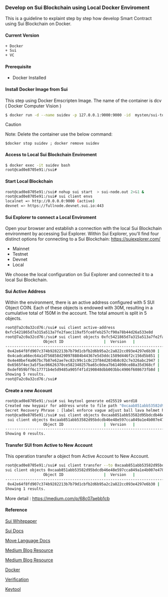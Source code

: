 ### Develop on Sui Blockchain using Local Docker Enviroment

This is a guideline to explaint step by step how develop Smart Contract using Sui Blockchain on Docker.

#### Current Version 

```bash
+ Docker
+ Sui
+ VC 
```
#### Prerequisite 

+ Docker Installed

#### Install Docker Image from Sui 

This step using Docker Emscripten Image. The name of the container is dcv  ( Docker Computer Vision  ) 
```bash
$ docker run -d --name suidev -p 127.0.0.1:9000:9000 -id  mysten/sui-tools:devnet
```

> [!CAUTION]
> Note: Delete the container use the below command:

 `$docker stop suidev ; docker remove suidev` 

#### Access to Local Sui Blockchain Enviroment

```bash
$ docker exec -it suidev bash
root@cad0e8705e91:/sui#
```

#### Start Local Blockchain 

```bash
root@cad0e8705e91:/sui# nohup sui start  > sui-node.out 2>&1 &
root@cad0e8705e91:/sui# sui client envs
localnet => http://0.0.0.0:9000 (active)
devnet => https://fullnode.devnet.sui.io:443
```

#### Sui Explorer to connect a Local Enviroment 

Open your browser and establish a connection with the local Sui Blockchain environment by accessing Sui Explorer. 
Within Sui Explorer, you'll find four distinct options for connecting to a Sui Blockchain: https://suiexplorer.com/

+ Mainnet
+ Testnet
+ Devnet
+ Local
  
We choose the local configuration on Sui Explorer and connected it to a local Sui Blockchain.

#### Sui Active Address 

Within the environment, there is an active address configured with 5 SUI Object COIN. 
Each of these objects is endowed with 30M, resulting in a cumulative total of 150M in the account. 
The total amount is split in 5 objects.

```bash
root@7a2c0a32cd76:/sui# sui client active-address
0xfc5421865d7a315a513a7fe2faec119af5fce8feb257cf90a78b44d26a533e8d
root@7a2c0a32cd76:/sui# sui client objects 0xfc5421865d7a315a513a7fe2faec119af5fce8feb257cf90a78b44d26a533e8d 2> /dev/null
                 Object ID                  |  Version   |                    Digest                    |   Owner Type    |               Object Type
---------------------------------------------------------------------------------------------------------------------------------------------------------------------
 0x42e64f8fd907c374b9282213b7b79d1cbfb2d6b95a2c2a822cc093e4297e6b30 |     1      | 4MohTVZcRtYM1RLf4Or2sl1TNlWC7r865NE7oQrnvJI= |  AddressOwner   |  Some(Struct(MoveObjectType(GasCoin)))
 0x4cadca66ec64a1d756858d290978884b44367e5d3ddc1589d446f2c156d5b851 |     1      | H49FURXjdIEZBfslS/ablTai4qI0WHqVhbXl7VmH2Vw= |  AddressOwner   |  Some(Struct(MoveObjectType(GasCoin)))
 0x4e40bef4a067bc7b87e62ae7ec82c99c1c0c23f84d2034b8c02c7e326abc2947 |     1      | v9fkqp7h88Dy3StXpCOS0Bsz1g2J0ISOYx0AIkTCu7Q= |  AddressOwner   |  Some(Struct(MoveObjectType(GasCoin)))
 0x6565f4ec3a5f5ac06626370ce582340257ba65c0dea7b614090ce88a35d368cf |     1      | k4aJgf6Q3MYdx4Xqo8bPvrFDW/+s0WyuDtKZN1hTbSE= |  AddressOwner   |  Some(Struct(MoveObjectType(GasCoin)))
 0xdef059bff6c17771b4e5d9485a905f4f1d190848dbb003bbc4906f608673fb8d |     1      | cfWVOLxzLs57eCV9W0JpVntOwBqBthVO7FnH9ny1EjA= |  AddressOwner   |  Some(Struct(MoveObjectType(GasCoin)))
Showing 5 results.
root@7a2c0a32cd76:/sui#
```
#### Create a new Account

```bash
root@cad0e8705e91:/sui# sui keytool generate ed25519 word18
Created new keypair for address wrote to file path "0xcaab851abb53582d95bdcdb46e48e597cca849a1e4b007e478b4368718ccd5b8.key" with scheme ED25519: [0xcaab851abb53582d95bdcdb46e48e597cca849a1e4b007e478b4368718ccd5b8]
Secret Recovery Phrase : [label enforce vague adjust ball lava helmet hunt damage drill option observe spike essay clown baby insane doctor]
root@cad0e8705e91:/sui# sui client objects 0xcaab851abb53582d95bdcdb46e48e597cca849a1e4b007e478b4368718ccd5b8 2>/dev/null
 sui client objects 0xcaab851abb53582d95bdcdb46e48e597cca849a1e4b007e478b4368718ccd5b8 2>/dev/null
                 Object ID                  |  Version   |                    Digest                    |   Owner Type    |               Object Type
---------------------------------------------------------------------------------------------------------------------------------------------------------------------
Showing 0 results.
```

#### Transfer SUI from Active to New Account

This operation transfer a object from Active Account to New Account. 

```bash
root@cad0e8705e91:/sui# sui client transfer --to 0xcaab851abb53582d95bdcdb46e48e597cca849a1e4b007e478b4368718ccd5b8 --object-id  0x42e64f8fd907c374b9282213b7b79d1cbfb2d6b95a2c2a822cc093e4297e6b30 --gas-budget 3000000 2> /dev/null
sui client objects 0xcaab851abb53582d95bdcdb46e48e597cca849a1e4b007e478b4368718ccd5b8 2>/dev/null
                 Object ID                  |  Version   |                    Digest                    |   Owner Type    |               Object Type
---------------------------------------------------------------------------------------------------------------------------------------------------------------------
 0x42e64f8fd907c374b9282213b7b79d1cbfb2d6b95a2c2a822cc093e4297e6b30 |     2      | Xept2720dEuT4x/OnRGo1VdIIzGhGjY6/27M2zl2il8= |  AddressOwner   |  Some(Struct(MoveObjectType(GasCoin)))
Showing 1 results.
```

 More detail : https://medium.com/p/68c07aebb1cb






#### Reference

[Sui Whitepaper](https://github.com/MystenLabs/sui/blob/main/doc/paper/sui.pdf)

[Sui Docs](https://sui.io/)

[Move Language Docs](https://move-book.com)

[Medium Blog Resource](https://medium.com/coinmonks/web3-environment-using-sui-blockchain-and-docker-a8d31a9b1fe5)

[Medium Blog Resource](https://medium.com/coinmonks/sui-explorer-on-local-sui-blockchain-b60fb2c0053e)

[Docker](https://docker.com)

[Verification](https://link.springer.com/content/pdf/10.1007/978-3-030-53288-8.pdf)

[Keytool](https://docs.sui.io/references/cli/keytool)

